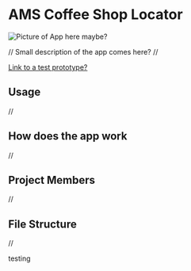 # AMS Coffee Shop Locator

![Picture of App here maybe?](WIP)

// Small description of the app comes here? //

[Link to a test prototype?](WIP)

## Usage

//

## How does the app work

//

## Project Members

//

## File Structure

//

testing 

